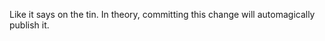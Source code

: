<!--
.. title: Second new post, testing the Github Action
.. slug: second-new-post-testing-the-github-action
.. date: 2024-07-05 16:24:52 UTC-07:00
.. tags: 
.. category: 
.. link: 
.. description: 
.. type: text
-->

Like it says on the tin. In theory, committing this change will automagically publish it.
